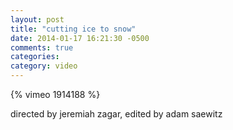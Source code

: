 ```yaml
---
layout: post
title: "cutting ice to snow"
date: 2014-01-17 16:21:30 -0500
comments: true
categories: 
category: video
---
```

{% vimeo 1914188 %}

directed by jeremiah zagar, edited by adam saewitz

